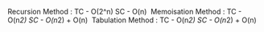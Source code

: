 Recursion Method :
TC - O(2^n)
SC - O(n)
​
Memoisation Method :
TC - O(n*2)
SC - O(n*2) + O(n)
​
Tabulation Method :
TC - O(n*2)
SC - O(n*2) + O(n)
​